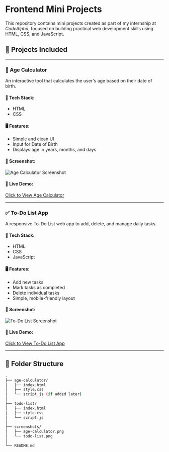 # Frontend Mini Projects

This repository contains mini projects created as part of my internship at *CodeAlpha*, focused on building practical web development skills using HTML, CSS, and JavaScript.

## 📌 Projects Included

---

### 🧮 Age Calculator

An interactive tool that calculates the user's age based on their date of birth.

#### 🔧 Tech Stack:
- HTML
- CSS

#### 🖥 Features:
- Simple and clean UI
- Input for Date of Birth
- Displays age in years, months, and days

#### 📸 Screenshot:
![Age Calculator Screenshot](./screenshots/age-calculator.png) <!-- Add your screenshot file in a folder named screenshots -->

#### 🔗 Live Demo:
[Click to View Age Calculator](#) <!-- Replace # with your deployed link if hosted on GitHub Pages or Netlify -->

---

### ✅ To-Do List App

A responsive To-Do List web app to add, delete, and manage daily tasks.

#### 🔧 Tech Stack:
- HTML
- CSS
- JavaScript

#### 🖥 Features:
- Add new tasks
- Mark tasks as completed
- Delete individual tasks
- Simple, mobile-friendly layout

#### 📸 Screenshot:
![To-Do List Screenshot](./screenshots/todo-list.png)

#### 🔗 Live Demo:
[Click to View To-Do List App](#)

---

## 📁 Folder Structure

```bash
.
├── age-calculator/
│   ├── index.html
│   ├── style.css
│   └── script.js (if added later)
│
├── todo-list/
│   ├── index.html
│   ├── style.css
│   └── script.js
│
├── screenshots/
│   ├── age-calculator.png
│   └── todo-list.png
│
└── README.md
